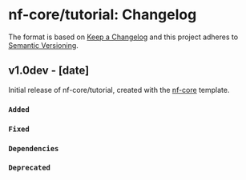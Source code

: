 # nf-core/tutorial: Changelog

The format is based on [Keep a Changelog](https://keepachangelog.com/en/1.0.0/)
and this project adheres to [Semantic Versioning](https://semver.org/spec/v2.0.0.html).

## v1.0dev - [date]

Initial release of nf-core/tutorial, created with the [nf-core](https://nf-co.re/) template.

### `Added`

### `Fixed`

### `Dependencies`

### `Deprecated`
